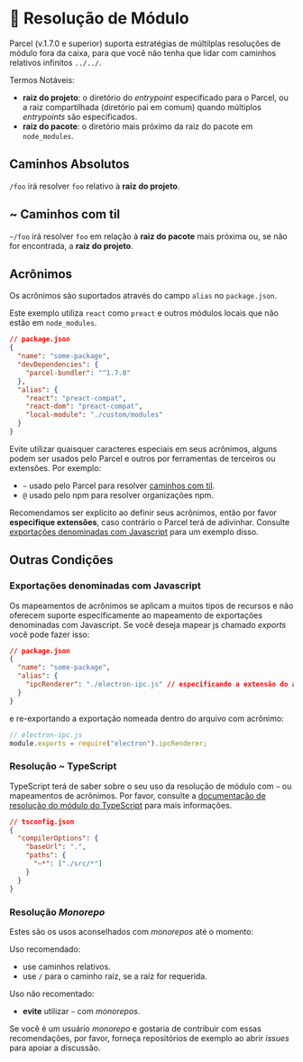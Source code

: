 # 📔 Resolução de Módulo

Parcel (v.1.7.0 e superior) suporta estratégias de múltilplas resoluções de módulo fora da caixa, para que você não tenha que lidar com caminhos relativos infinitos `../../`.

Termos Notáveis:

- **raiz do projeto**: o diretório do *entrypoint* especificado para o Parcel, ou a raiz compartilhada (diretório pai em comum) quando múltiplos *entrypoints* são especificados.
- **raiz do pacote**: o diretório mais próximo da raiz do pacote em `node_modules`.

## Caminhos Absolutos

`/foo` irá resolver `foo` relativo à **raiz do projeto**.

## ~ Caminhos com til

`~/foo` irá resolver `foo` em relação à **raiz do pacote** mais próxima ou, se não for encontrada, a **raiz do projeto**.

## Acrônimos

Os acrônimos são suportados através do campo `alias` no `package.json`.

Este exemplo utiliza `react` como `preact` e outros módulos locais que não estão em `node_modules`.

```json
// package.json
{
  "name": "some-package",
  "devDependencies": {
    "parcel-bundler": "^1.7.0"
  },
  "alias": {
    "react": "preact-compat",
    "react-dom": "preact-compat",
    "local-module": "./custom/modules"
  }
}
```

Evite utilizar quaisquer caracteres especiais em seus acrônimos, alguns podem ser usados pelo Parcel e outros por ferramentas de terceiros ou extensões. Por exemplo:

- `~` usado pelo Parcel para resolver [caminhos com til](#~-caminhos-com-til).
- `@` usado pelo npm para resolver organizações npm.

Recomendamos ser explícito ao definir seus acrônimos, então por favor **especifique extensões**, caso contrário o Parcel terá de adivinhar. Consulte [exportações denominadas com Javascript](#exportações-denominadas-com-javascript) para um exemplo disso.

## Outras Condições

### Exportações denominadas com Javascript

Os mapeamentos de acrônimos se aplicam a muitos tipos de recursos e não oferecem suporte especificamente ao mapeamento de exportações denominadas com Javascript. Se você deseja mapear js chamado *exports* você pode fazer isso:

```json
// package.json
{
  "name": "some-package",
  "alias": {
    "ipcRenderer": "./electron-ipc.js" // especificando a extensão do arquivo
  }
}
```

e re-exportando a exportação nomeada dentro do arquivo com acrônimo:

```js
// electron-ipc.js
module.exports = require("electron").ipcRenderer;
```

### Resolução ~ TypeScript

TypeScript terá de saber sobre o seu uso da resolução de módulo com `~` ou mapeamentos de acrônimos. Por favor, consulte a [documentação de resolução do módulo do TypeScript](https://www.typescriptlang.org/docs/handbook/module-resolution.html) para mais informações.

```json
// tsconfig.json
{
  "compilerOptions": {
    "baseUrl": ".",
    "paths": {
      "~*": ["./src/*"]
    }
  }
}
```

### Resolução *Monorepo*

Estes são os usos aconselhados com *monorepos* até o momento:

Uso recomendado:

- use caminhos relativos.
- use `/` para o caminho raíz, se a raíz for requerida.

Uso não recomentado:

- **evite** utilizar `~` com *monorepos*.

Se você é um usuário *monorepo* e gostaria de contribuir com essas recomendações, por favor, forneça repositórios de exemplo ao abrir *issues* para apoiar a discussão.
